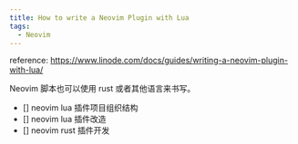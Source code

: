 ```yaml
---
title: How to write a Neovim Plugin with Lua
tags:
  - Neovim
---
```


reference: https://www.linode.com/docs/guides/writing-a-neovim-plugin-with-lua/

Neovim 脚本也可以使用 rust 或者其他语言来书写。

- [] neovim lua 插件项目组织结构
- [] neovim lua 插件改造
- [] neovim rust 插件开发

#  
